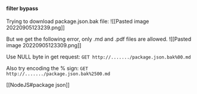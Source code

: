 
#### filter bypass
Trying to download package.json.bak file:
![[Pasted image 20220905123239.png]]

But we get the following error, only .md and .pdf files are allowed.
![[Pasted image 20220905123309.png]]

Use NULL byte in get request:
`GET http://......./package.json.bak%00.md`

Also try encoding the % sign:
`GET http://......./package.json.bak%2500.md`

[[NodeJS#package json]]
